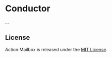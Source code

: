 # Conductor

...

## License

Action Mailbox is released under the [MIT License](https://opensource.org/licenses/MIT).
